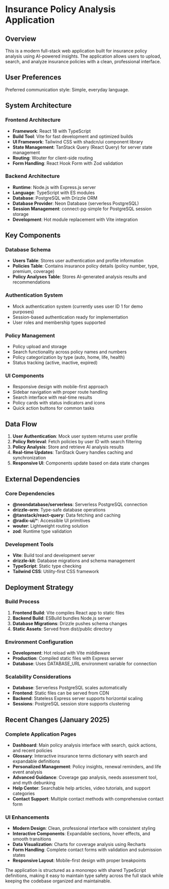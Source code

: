 # Insurance Policy Analysis Application

## Overview

This is a modern full-stack web application built for insurance policy analysis using AI-powered insights. The application allows users to upload, search, and analyze insurance policies with a clean, professional interface.

## User Preferences

Preferred communication style: Simple, everyday language.

## System Architecture

### Frontend Architecture
- **Framework**: React 18 with TypeScript
- **Build Tool**: Vite for fast development and optimized builds
- **UI Framework**: Tailwind CSS with shadcn/ui component library
- **State Management**: TanStack Query (React Query) for server state management
- **Routing**: Wouter for client-side routing
- **Form Handling**: React Hook Form with Zod validation

### Backend Architecture
- **Runtime**: Node.js with Express.js server
- **Language**: TypeScript with ES modules
- **Database**: PostgreSQL with Drizzle ORM
- **Database Provider**: Neon Database (serverless PostgreSQL)
- **Session Management**: connect-pg-simple for PostgreSQL session storage
- **Development**: Hot module replacement with Vite integration

## Key Components

### Database Schema
- **Users Table**: Stores user authentication and profile information
- **Policies Table**: Contains insurance policy details (policy number, type, premium, coverage)
- **Policy Analyses Table**: Stores AI-generated analysis results and recommendations

### Authentication System
- Mock authentication system (currently uses user ID 1 for demo purposes)
- Session-based authentication ready for implementation
- User roles and membership types supported

### Policy Management
- Policy upload and storage
- Search functionality across policy names and numbers
- Policy categorization by type (auto, home, life, health)
- Status tracking (active, inactive, expired)

### UI Components
- Responsive design with mobile-first approach
- Sidebar navigation with proper route handling
- Search interface with real-time results
- Policy cards with status indicators and icons
- Quick action buttons for common tasks

## Data Flow

1. **User Authentication**: Mock user system returns user profile
2. **Policy Retrieval**: Fetch policies by user ID with search filtering
3. **Policy Analysis**: Store and retrieve AI analysis results
4. **Real-time Updates**: TanStack Query handles caching and synchronization
5. **Responsive UI**: Components update based on data state changes

## External Dependencies

### Core Dependencies
- **@neondatabase/serverless**: Serverless PostgreSQL connection
- **drizzle-orm**: Type-safe database operations
- **@tanstack/react-query**: Data fetching and caching
- **@radix-ui/***: Accessible UI primitives
- **wouter**: Lightweight routing solution
- **zod**: Runtime type validation

### Development Tools
- **Vite**: Build tool and development server
- **drizzle-kit**: Database migrations and schema management
- **TypeScript**: Static type checking
- **Tailwind CSS**: Utility-first CSS framework

## Deployment Strategy

### Build Process
1. **Frontend Build**: Vite compiles React app to static files
2. **Backend Build**: ESBuild bundles Node.js server
3. **Database Migrations**: Drizzle pushes schema changes
4. **Static Assets**: Served from dist/public directory

### Environment Configuration
- **Development**: Hot reload with Vite middleware
- **Production**: Compiled static files with Express server
- **Database**: Uses DATABASE_URL environment variable for connection

### Scalability Considerations
- **Database**: Serverless PostgreSQL scales automatically
- **Frontend**: Static files can be served from CDN
- **Backend**: Stateless Express server supports horizontal scaling
- **Sessions**: PostgreSQL session store supports clustering

## Recent Changes (January 2025)

### Complete Application Pages
- **Dashboard**: Main policy analysis interface with search, quick actions, and recent policies
- **Glossary**: Interactive insurance terms dictionary with search and expandable definitions
- **Personalized Management**: Policy insights, renewal reminders, and life event analysis
- **Advanced Guidance**: Coverage gap analysis, needs assessment tool, and myth debunking
- **Help Center**: Searchable help articles, video tutorials, and support categories
- **Contact Support**: Multiple contact methods with comprehensive contact form

### UI Enhancements
- **Modern Design**: Clean, professional interface with consistent styling
- **Interactive Components**: Expandable sections, hover effects, and smooth transitions
- **Data Visualization**: Charts for coverage analysis using Recharts
- **Form Handling**: Complete contact forms with validation and submission states
- **Responsive Layout**: Mobile-first design with proper breakpoints

The application is structured as a monorepo with shared TypeScript definitions, making it easy to maintain type safety across the full stack while keeping the codebase organized and maintainable.